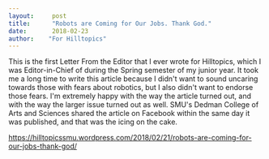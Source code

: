 ```yaml
---
layout:     post
title:      "Robots are Coming for Our Jobs. Thank God."
date:       2018-02-23
author:    "For Hilltopics"
---
```


This is the first Letter From the Editor that I ever wrote for Hilltopics, which I was Editor-in-Chief of during the Spring semester of my junior year. It took me a long time to write this article because I didn't want to sound uncaring towards those with fears about robotics, but I also didn't want to endorse those fears. I'm extremely happy with the way the article turned out, and with the way the larger issue turned out as well. SMU's Dedman College of Arts and Sciences shared the article on Facebook within the same day it was published, and that was the icing on the cake.

https://hilltopicssmu.wordpress.com/2018/02/21/robots-are-coming-for-our-jobs-thank-god/